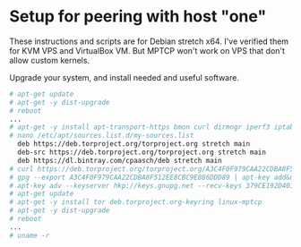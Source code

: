 # Setup for peering with host "one"

These instructions and scripts are for Debian stretch x64. I've verified them for KVM VPS and VirtualBox VM. But MPTCP won't work on VPS that don't allow custom kernels.

Upgrade your system, and install needed and useful software.

```bash
# apt-get update
# apt-get -y dist-upgrade
# reboot
...
# apt-get -y install apt-transport-https bmon curl dirmngr iperf3 iptables-persistent net-tools procps python3 python-pip sudo tinc w3m
# nano /etc/apt/sources.list.d/my-sources.list
  deb https://deb.torproject.org/torproject.org stretch main
  deb-src https://deb.torproject.org/torproject.org stretch main
  deb https://dl.bintray.com/cpaasch/deb stretch main
# curl https://deb.torproject.org/torproject.org/A3C4F0F979CAA22CDBA8F512EE8CBC9E886DDD89.asc | gpg --import
# gpg --export A3C4F0F979CAA22CDBA8F512EE8CBC9E886DDD89 | apt-key add&nbsp;-
# apt-key adv --keyserver hkp://keys.gnupg.net --recv-keys 379CE192D401AB61
# apt-get update
# apt-get -y install tor deb.torproject.org-keyring linux-mptcp
# apt-get -y dist-upgrade
# reboot
...
# uname -r
